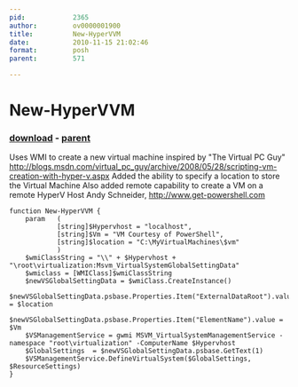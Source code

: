```yaml
---
pid:            2365
author:         ov0000001900
title:          New-HyperVVM
date:           2010-11-15 21:02:46
format:         posh
parent:         571

---
```


# New-HyperVVM

### [download](Scripts\2365.ps1) - [parent](Scripts\571.md)

Uses WMI to create a new virtual machine
inspired by "The Virtual PC Guy" http://blogs.msdn.com/virtual_pc_guy/archive/2008/05/28/scripting-vm-creation-with-hyper-v.aspx
Added the ability to specify a location to store the Virtual Machine
Also added remote capability to create a VM on a remote HyperV Host
Andy Schneider, http://www.get-powershell.com

```posh
function New-HyperVVM {
	param	(
			[string]$Hypervhost = "localhost",
			[string]$Vm = "VM Courtesy of PowerShell",
			[string]$location = "C:\MyVirtualMachines\$vm"
			)
	$wmiClassString = "\\" + $Hypervhost + "\root\virtualization:Msvm_VirtualSystemGlobalSettingData"
	$wmiclass = [WMIClass]$wmiClassString
	$newVSGlobalSettingData = $wmiClass.CreateInstance()
	$newVSGlobalSettingData.psbase.Properties.Item("ExternalDataRoot").value = $location
	$newVSGlobalSettingData.psbase.Properties.Item("ElementName").value = $Vm
	$VSManagementService = gwmi MSVM_VirtualSystemManagementService -namespace "root\virtualization" -ComputerName $Hypervhost
	$GlobalSettings  = $newVSGlobalSettingData.psbase.GetText(1)
	$VSManagementService.DefineVirtualSystem($GlobalSettings, $ResourceSettings)
}
```

